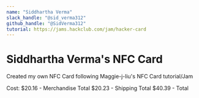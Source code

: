 ```yaml
---
name: "Siddhartha Verma"
slack_handle: "@sid_verma312"
github_handle: "@SidVerma312"
tutorial: https://jams.hackclub.com/jam/hacker-card
---
```


# Siddhartha Verma's NFC Card

Created my own NFC Card following Maggie-j-liu's NFC Card tutorial/Jam

Cost: $20.16 - Merchandise Total
      $20.23 - Shipping Total
      $40.39 - Total

<!-- Tell us a little bit about your design process. What were some challenges? What helped? ***Totally optional*** -->
